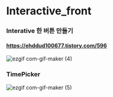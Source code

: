 # Interactive_front
### Interative 한 버튼 만들기
#### https://ehddud100677.tistory.com/596
![ezgif com-gif-maker (4)](https://user-images.githubusercontent.com/62373865/177709923-06b89272-691d-4cb2-bcd5-33b5d3cd63e0.gif)


### TimePicker



![ezgif com-gif-maker (5)](https://user-images.githubusercontent.com/62373865/178093799-8dfb176f-c123-421c-9d77-74582bab242f.gif)
